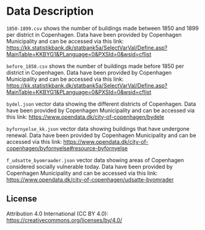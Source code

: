 # Data Description

`1850-1899.csv` shows the number of buildings made between 1850 and 1899 per district in Copenhagen. 
Data have been provided by Copenhagen Municipality and can be accessed via this link:
https://kk.statistikbank.dk/statbank5a/SelectVarVal/Define.asp?MainTable=KKBYG1&PLanguage=0&PXSId=0&wsid=cflist


`before_1850.csv` shows the number of buildings made before 1850 per district in Copenhagen. 
Data have been provided by Copenhagen Municipality and can be accessed via this link:
https://kk.statistikbank.dk/statbank5a/SelectVarVal/Define.asp?MainTable=KKBYG1&PLanguage=0&PXSId=0&wsid=cflist


`bydel.json` vector data showing the different districts of Copenhagen. Data have been provided by Copenhagen Municipality and can be accessed via this link:
https://www.opendata.dk/city-of-copenhagen/bydele


`byfornyelse_kk.json` vector data showing buildings that have undergone renewal. Data have been provided by Copenhagen Municipality and can be accessed via this link:
https://www.opendata.dk/city-of-copenhagen/byfornyelse#resource-byfornyelse


`f_udsatte_byomraader.json` vector data showing areas of Copenhagen considered socially vulnerable today. Data have been provided by Copenhagen Municipality and can be accessed via this link:
https://www.opendata.dk/city-of-copenhagen/udsatte-byomrader

## License

Attribution 4.0 International (CC BY 4.0): https://creativecommons.org/licenses/by/4.0/
